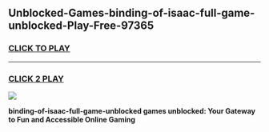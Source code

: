 
## Unblocked-Games-binding-of-isaac-full-game-unblocked-Play-Free-97365
<h3>
<a href="https://premium76.site?title=binding-of-isaac-full-game-unblocked&ref=18A1">CLICK TO PLAY</a></h3>
<hr>

<h3>
<a href="https://premium76.site?title=binding-of-isaac-full-game-unblocked&ref=18A1">CLICK 2 PLAY</a>
  
</h3>

<a href="https://premium76.site?title=binding-of-isaac-full-game-unblocked&ref=18A1"><img src="https://clearcache.store/games.png"></a>


**binding-of-isaac-full-game-unblocked games unblocked: Your Gateway to Fun and Accessible Online Gaming**
